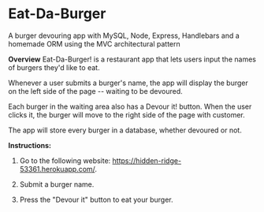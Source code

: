 # Eat-Da-Burger
 A burger devouring app with MySQL, Node, Express, Handlebars and a homemade ORM using the MVC architectural pattern

**Overview**
Eat-Da-Burger! is a restaurant app that lets users input the names of burgers they'd like to eat.

Whenever a user submits a burger's name, the app will display the burger on the left side of the page -- waiting to be devoured.

Each burger in the waiting area also has a Devour it! button. When the user clicks it, the burger will move to the right side of the page with customer.

The app will store every burger in a database, whether devoured or not.

**Instructions:**

1. Go to the following website: https://hidden-ridge-53361.herokuapp.com/.  

1. Submit a burger name.

1. Press the "Devour it" button to eat your burger. 